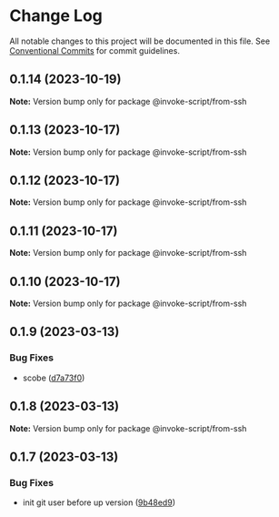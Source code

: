 # Change Log

All notable changes to this project will be documented in this file.
See [Conventional Commits](https://conventionalcommits.org) for commit guidelines.

## 0.1.14 (2023-10-19)

**Note:** Version bump only for package @invoke-script/from-ssh





## 0.1.13 (2023-10-17)

**Note:** Version bump only for package @invoke-script/from-ssh





## 0.1.12 (2023-10-17)

**Note:** Version bump only for package @invoke-script/from-ssh





## 0.1.11 (2023-10-17)

**Note:** Version bump only for package @invoke-script/from-ssh





## 0.1.10 (2023-10-17)

**Note:** Version bump only for package @invoke-script/from-ssh





## 0.1.9 (2023-03-13)


### Bug Fixes

* scobe ([d7a73f0](https://github.com/VladimirKalmykov/invoke-script/commit/d7a73f0))





## 0.1.8 (2023-03-13)

**Note:** Version bump only for package @invoke-script/from-ssh





## 0.1.7 (2023-03-13)


### Bug Fixes

* init git user before up version ([9b48ed9](https://github.com/VladimirKalmykov/invoke-script/commit/9b48ed9))
